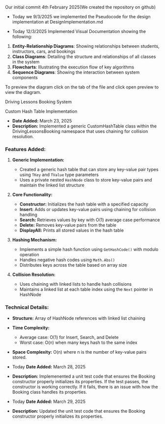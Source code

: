 Our initial commit 4th February 2025(We created the repository on github)

- Today we 9/3/2025 we implemented the Pseudocode for the design implementation at DesignImplementation.md

- Today 12/3/2025 Implemented Visual Documentation showing the following:
1. **Entity-Relationship Diagrams**: Showing relationships between students, instructors, cars, and bookings
2. **Class Diagrams**: Detailing the structure and relationships of all classes in the system
3. **Flowcharts**: Illustrating the execution flow of key algorithms
4. **Sequence Diagrams**: Showing the interaction between system components

To preview the diagram click on the tab of the file and click open preview to view the diagram.

 Driving Lessons Booking System

 Custom Hash Table Implementation
- **Date Added:** March 23, 2025
- **Description:** Implemented a generic CustomHashTable class within the DrivingLessonsBooking namespace that uses chaining for collision resolution.

### Features Added:
1. **Generic Implementation:**
   - Created a generic hash table that can store any key-value pair types using `TKey` and `TValue` type parameters
   - Uses a private nested `HashNode` class to store key-value pairs and maintain the linked list structure

2. **Core Functionality:**
   - **Constructor:** Initializes the hash table with a specified capacity
   - **Insert:** Adds or updates key-value pairs using chaining for collision handling
   - **Search:** Retrieves values by key with O(1) average case performance
   - **Delete:** Removes key-value pairs from the table
   - **DisplayAll:** Prints all stored values in the hash table

3. **Hashing Mechanism:**
   - Implements a simple hash function using `GetHashCode()` with modulo operation
   - Handles negative hash codes using `Math.Abs()`
   - Distributes keys across the table based on array size

4. **Collision Resolution:**
   - Uses chaining with linked lists to handle hash collisions
   - Maintains a linked list at each table index using the `Next` pointer in HashNode

### Technical Details:
- **Structure:** Array of HashNode references with linked list chaining
- **Time Complexity:**
  - Average case: O(1) for Insert, Search, and Delete
  - Worst case: O(n) when many keys hash to the same index
- **Space Complexity:** O(n) where n is the number of key-value pairs stored.

- Today **Date Added:** March 28, 2025
-  **Description:** Implemenented a unit test code that ensures the Booking constructor properly initializes its properties. If the test passes, the constructor is working correctly. If it fails, there is an issue with how the Booking class handles its properties.
- Today **Date Added:** March 29, 2025
-  **Description:** Updated the unit test code that ensures the Booking constructor properly initializes its properties. 